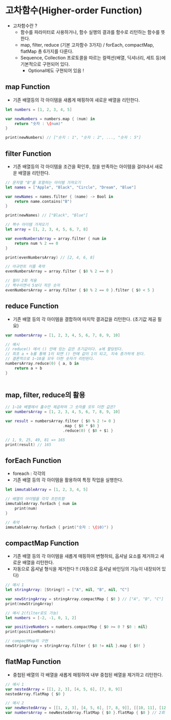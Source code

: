 # 고차함수(Higher-order Function)
- 고차함수란 ?
    - 함수를 파라미터로 사용하거나, 함수 실행의 결과를 함수로 리턴하는 함수를 뜻한다.
    - map, filter, reduce (기본 고차함수 3가지) / forEach, compactMap, flatMap 총 6가지를 다룬다.
    - Sequence, Collection 프로토콜을 따르는 컬렉션(배열, 딕셔너리, 세트 등)에 기본적으로 구현되어 있다.
        - Optional에도 구현되어 있음 !

## map Function
- 기존 배열등의 각 아이템을 새롭게 매핑하여 새로운 배열을 리턴한다.
```swift
let numbers = [1, 2, 3, 4, 5]

var newNumbers = numbers.map { (num) in
    return "숫자 : \(num)"
}

print(newNumbers) // ["숫지 : 1", "숫자 : 2", ..., "숫자 : 5"]
```

## filter Function
- 기존 배열등의 각 아이템을 조건을 확인후, 참을 만족하는 아이템을 걸러내서 새로운 배열을 리턴한다.
```swift
// 문자열 "B"를 포함하는 아이템 가져오기
let names = ["Apple", "Black", "Circle", "Dream", "Blue"]

var newNames = names.filter { (name) -> Bool in
    return name.contains("B")
}

print(newNames) // ["Black", "Blue"]

// 짝수 아이템 가져오기
let array = [1, 2, 3, 4, 5, 6, 7, 8]

var evenNumbersArray = array.filter { num in
    return num % 2 == 0
}

print(evenNumbersArray) // [2, 4, 6, 8]

// 아규먼트 이름 축약
evenNumbersArray = array.filter { $0 % 2 == 0 }

// 필터 2회 적용
// 짝수이면서 5보다 작은 숫자
evenNumbersArray = array.filter { $0 % 2 == 0 }.filter { $0 < 5 }
```

## reduce Function
- 기존 배열 등의 각 아이템을 결합하여 마지막 결과값을 리턴한다. (초기값 제공 필요)
```swift
var numbersArray = [1, 2, 3, 4, 5, 6, 7, 8, 9, 10]

// 예시
// reduce() 에서 () 안에 있는 값은 초기값이다. a에 할당된다.
// 최초 a + b를 통해 1이 되면 () 안에 값이 1이 되고, 지속 증가하게 된다.
// 결론적으로 1~10을 모두 더한 숫자가 리턴된다.
numbersArray.reduce(0) { a, b in 
    return a + b
}
 
```

## map, filter, reduce의 활용
```swift
// 1~10 배열에서 홀수만 제곱하여 그 숫자를 모두 더한 값은?
var numbersArray = [1, 2, 3, 4, 5, 6, 7, 8, 9, 10]

var result = numbersArray.filter { $0 % 2 != 0 }
                         .map { $0 * $0 }
                         .reduce(0) { $0 + $1 }

// 1, 9, 25, 49, 81 => 165
print(result) // 165
```

## forEach Function
- foreach : 각각의
- 기존 배열 등의 각 아이템을 활용하여 특정 작업을 실행한다.
```swift
let immutableArray = [1, 2, 3, 4, 5]

// 배열의 아이템을 각각 프린트함
immutableArray.forEach { num in
    print(num)
}

// 축약
immutableArray.forEach { print("숫자 : \($0)") }
```

## compactMap Function
- 기존 배열 등의 각 아이템을 새롭게 매핑하여 변형하되, 옵셔널 요소를 제거하고 새로운 배열을 리턴한다.
- 자동으로 옵셔널 형식을 제거한다 !! (자동으로 옵셔널 바인딩의 기능이 내장되어 있다)
```swift
// 예시 1
let stringArray: [String?] = ["A", nil, "B", nil, "C"]

var newStringArray = stringArray.compactMap { $0 } // ["A", "B", "C"]
print(newStringArray)

// 예시 2(filter로도 가능)
let numbers = [-2, -1, 0, 1, 2]

var positiveNumbers = numbers.compactMap { $0 >= 0 ? $0 : nil}
print(positiveNumbers)

// compactMap의 구현
newStringArray = stringArray.filter { $0 != nil }.map { $0! }
```

## flatMap Function
- 중첩된 배열의 각 배열을 새롭게 매핑하여 내부 중첩된 배열을 제거하고 리턴한다.
```swift
// 예시 1
var nestedArray = [[1, 2, 3], [4, 5, 6], [7, 8, 9]]
nestedArray.flatMap { $0 }

// 예시 2
var newNestedArray = [[1, 2, 3], [4, 5, 6], [7, 8, 9]], [[10, 11], [12, 13, 14]]
var numbersArray = newNestedArray.flatMap { $0 }.flatMap { $0 } // 2회 사용으로 완전 제거
```